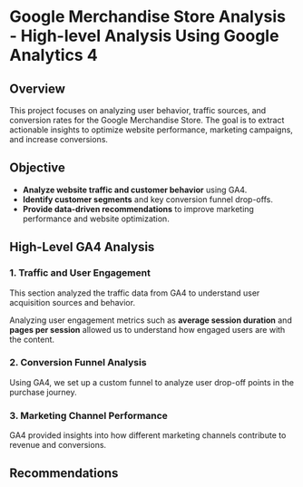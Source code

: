 # Google Merchandise Store Analysis - High-level Analysis Using Google Analytics 4

## Overview
This project focuses on analyzing user behavior, traffic sources, and conversion rates for the Google Merchandise Store. The goal is to extract actionable insights to optimize website performance, marketing campaigns, and increase conversions.

## Objective
- **Analyze website traffic and customer behavior** using GA4.
- **Identify customer segments** and key conversion funnel drop-offs.
- **Provide data-driven recommendations** to improve marketing performance and website optimization.

## High-Level GA4 Analysis

### 1. Traffic and User Engagement
This section analyzed the traffic data from GA4 to understand user acquisition sources and behavior.

Analyzing user engagement metrics such as **average session duration** and **pages per session** allowed us to understand how engaged users are with the content.

### 2. Conversion Funnel Analysis
Using GA4, we set up a custom funnel to analyze user drop-off points in the purchase journey.

### 3. Marketing Channel Performance
GA4 provided insights into how different marketing channels contribute to revenue and conversions.

## Recommendations
